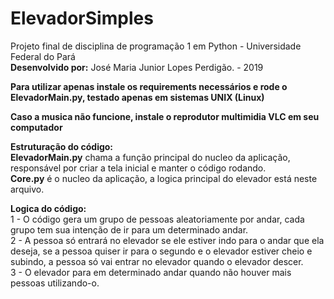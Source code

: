 # ElevadorSimples
Projeto final de disciplina de programação 1 em Python - Universidade Federal do Pará\
**Desenvolvido por:** José Maria Junior Lopes Perdigão. - 2019

**Para utilizar apenas instale os requirements necessários e rode o ElevadorMain.py, testado apenas em sistemas UNIX (Linux)**

**Caso a musica não funcione, instale o reprodutor multimidia VLC em seu computador**

**Estruturação do código:**\
**ElevadorMain.py** chama a função principal do nucleo da aplicação, responsável por criar a tela inicial e manter o código rodando.\
**Core.py** é o nucleo da aplicação, a logica principal do elevador está neste arquivo.

**Logica do código:** \
1 - O código gera um grupo de pessoas aleatoriamente por andar, cada grupo tem sua intenção de ir para um determinado andar.\
2 - A pessoa só entrará no elevador se ele estiver indo para o andar que ela deseja, se a pessoa quiser ir para o segundo e o elevador estiver cheio e subindo, a pessoa só vai entrar no elevador quando o elevador descer.\
3 - O elevador para em determinado andar quando não houver mais pessoas utilizando-o.
